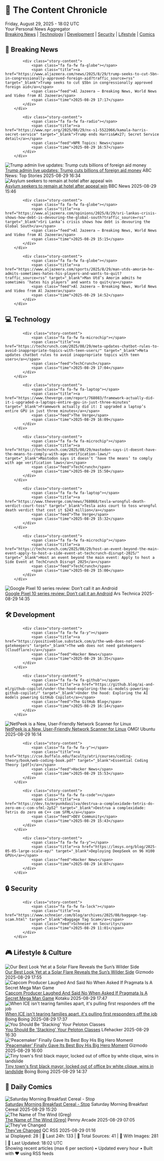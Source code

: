 <!-- Processing 54 RSS feeds at 2025-08-29 18:01:59 UTC -->
<!-- Processing: Saturday Morning Breakfast Cereal -->
<!-- Processing: Penny Arcade -->
<!-- Processing: Poorly Drawn Lines -->
<!-- Processing: Garfield -->
<!-- Processing: Dilbert -->
<!-- Processing: Questionable Content -->
<!-- Processing: Dinosaur Comics -->
<!-- Processing: BBC Breaking News -->
<!-- Processing: Al Jazeera Breaking News -->
<!-- Processing: Reuters Top News -->
<!-- Processing: Reuters World News -->
<!-- Processing: NBC News Breaking -->
<!-- Processing: Sky News World -->
<!-- Processing: TechCrunch -->
<!-- Processing: Slashdot -->
<!-- Processing: Hacker News -->
<!-- Processing: StackOverflow Blog -->
<!-- Processing: OMG! Ubuntu -->
<!-- Processing: Linux.com -->
<!-- Processing: Ubuntu Blog -->
<!-- Processing: GitHub Blog -->
<!-- Processing: Gizmodo -->
<!-- Processing: Kotaku -->
<!-- Processing: Boing Boing -->
<!-- Processing: Krebs on Security -->
<!-- Processing: Schneier on Security -->
<!-- Generated 9 new posts out of 26 feeds processed -->
<div class="newspaper-header">
    <h1 class="newspaper-title">📰 The Content Chronicle</h1>
    <div class="newspaper-date">Friday, August 29, 2025 - 18:02 UTC</div>
    <div class="newspaper-subtitle">Your Personal News Aggregator</div>
</div>

<div class="newspaper-nav">
    <a href="#breaking">Breaking News</a> |
    <a href="#tech">Technology</a> |
    <a href="#dev">Development</a> |
    <a href="#security">Security</a> |
    <a href="#lifestyle">Lifestyle</a> |
    <a href="#webcomics">Comics</a>
</div>

<div class="news-section breaking-news" id="breaking">
<h2 class="section-header">🚨 Breaking News</h2>
<div class="stories-container">
<div class="story">
            
            <div class="story-content">
                <span class="fa fa-fw fa-globe"></span>
                <span class="title"><a href="https://www.aljazeera.com/news/2025/8/29/trump-seeks-to-cut-5bn-in-congressionally-approved-foreign-aid?traffic_source=rss" target="_blank">Trump seeks to cut $5bn in congressionally approved foreign aid</a></span>
                <span class="feed">Al Jazeera – Breaking News, World News and Video from Al Jazeera</span>
                <span class="time">2025-08-29 17:17</span>
            </div>
        </div>
<div class="story">
            
            <div class="story-content">
                <span class="fa fa-fw fa-radio"></span>
                <span class="title"><a href="https://www.npr.org/2025/08/29/nx-s1-5522066/kamala-harris-secret-service" target="_blank">Trump ends Harris&#x27; Secret Service detail</a></span>
                <span class="feed">NPR Topics: News</span>
                <span class="time">2025-08-29 16:57</span>
            </div>
        </div>
<div class="story">
            <img src="https://s.abcnews.com/images/US/donald-trump-5-gty-gmh-250828_1756385399229_hpMain_4x3t_384.jpg" alt="Trump admin live updates: Trump cuts billions of foreign aid money" class="story-image" loading="lazy" onerror="this.style.display='none'">
            <div class="story-content">
                <span class="fa fa-fw fa-tv"></span>
                <span class="title"><a href="https://abcnews.go.com/Politics/live-updates/trump-admin-live-updates/?id=124929306" target="_blank">Trump admin live updates: Trump cuts billions of foreign aid money</a></span>
                <span class="feed">ABC News: Top Stories</span>
                <span class="time">2025-08-29 16:34</span>
            </div>
        </div>
<div class="story">
            <img src="https://ichef.bbci.co.uk/ace/standard/240/cpsprodpb/f846/live/00c15370-84cc-11f0-9a8e-b57ad0129150.jpg" alt="Asylum seekers to remain at hotel after appeal win" class="story-image" loading="lazy" onerror="this.style.display='none'">
            <div class="story-content">
                <span class="fa fa-fw fa-flag"></span>
                <span class="title"><a href="https://www.bbc.com/news/articles/c8e1zd98k9no?at_medium=RSS&at_campaign=rss" target="_blank">Asylum seekers to remain at hotel after appeal win</a></span>
                <span class="feed">BBC News</span>
                <span class="time">2025-08-29 15:46</span>
            </div>
        </div>
<div class="story">
            
            <div class="story-content">
                <span class="fa fa-fw fa-globe"></span>
                <span class="title"><a href="https://www.aljazeera.com/opinions/2025/8/29/sri-lankas-crisis-shows-how-debt-is-devouring-the-global-south?traffic_source=rss" target="_blank">Sri Lanka’s crisis shows how debt is devouring the Global South</a></span>
                <span class="feed">Al Jazeera – Breaking News, World News and Video from Al Jazeera</span>
                <span class="time">2025-08-29 15:15</span>
            </div>
        </div>
<div class="story">
            
            <div class="story-content">
                <span class="fa fa-fw fa-globe"></span>
                <span class="title"><a href="https://www.aljazeera.com/sports/2025/8/29/man-utds-amorim-he-admits-sometimes-hates-his-players-and-wants-to-quit?traffic_source=rss" target="_blank">Man Utd’s Amorim admits he sometimes ‘hates his players’ and wants to quit</a></span>
                <span class="feed">Al Jazeera – Breaking News, World News and Video from Al Jazeera</span>
                <span class="time">2025-08-29 14:52</span>
            </div>
        </div>
</div>
</div>
<div class="news-section tech-news" id="tech">
<h2 class="section-header">💻 Technology</h2>
<div class="stories-container">
<div class="story">
            
            <div class="story-content">
                <span class="fa fa-fw fa-microchip"></span>
                <span class="title"><a href="https://techcrunch.com/2025/08/29/meta-updates-chatbot-rules-to-avoid-inappropriate-topics-with-teen-users/" target="_blank">Meta updates chatbot rules to avoid inappropriate topics with teen users</a></span>
                <span class="feed">TechCrunch</span>
                <span class="time">2025-08-29 17:04</span>
            </div>
        </div>
<div class="story">
            
            <div class="story-content">
                <span class="fa fa-fw fa-laptop"></span>
                <span class="title"><a href="https://www.theverge.com/report/768083/framework-actually-did-it-i-upgraded-a-laptops-entire-gpu-in-just-three-minutes" target="_blank">Framework actually did it: I upgraded a laptop’s entire GPU in just three minutes</a></span>
                <span class="feed">The Verge</span>
                <span class="time">2025-08-29 16:09</span>
            </div>
        </div>
<div class="story">
            
            <div class="story-content">
                <span class="fa fa-fw fa-microchip"></span>
                <span class="title"><a href="https://techcrunch.com/2025/08/29/mastodon-says-it-doesnt-have-the-means-to-comply-with-age-verification-laws/" target="_blank">Mastodon says it doesn’t ‘have the means’ to comply with age verification laws</a></span>
                <span class="feed">TechCrunch</span>
                <span class="time">2025-08-29 15:50</span>
            </div>
        </div>
<div class="story">
            
            <div class="story-content">
                <span class="fa fa-fw fa-laptop"></span>
                <span class="title"><a href="https://www.theverge.com/news/768068/tesla-wrongful-death-verdict-court-toss" target="_blank">Tesla asks court to toss wrongful death verdict that cost it $243 million</a></span>
                <span class="feed">The Verge</span>
                <span class="time">2025-08-29 15:32</span>
            </div>
        </div>
<div class="story">
            
            <div class="story-content">
                <span class="fa fa-fw fa-microchip"></span>
                <span class="title"><a href="https://techcrunch.com/2025/08/29/host-an-event-beyond-the-main-event-apply-to-host-a-side-event-at-techcrunch-disrupt-2025/" target="_blank">Host an event beyond the main event: Apply to host a Side Event at TechCrunch Disrupt 2025</a></span>
                <span class="feed">TechCrunch</span>
                <span class="time">2025-08-29 15:00</span>
            </div>
        </div>
<div class="story">
            <img src="https://cdn.arstechnica.net/wp-content/uploads/2025/08/Google-Pixel-10-4-500x500.jpg" alt="Google Pixel 10 series review: Don’t call it an Android" class="story-image" loading="lazy" onerror="this.style.display='none'">
            <div class="story-content">
                <span class="fa fa-fw fa-cog"></span>
                <span class="title"><a href="https://arstechnica.com/gadgets/2025/08/google-pixel-10-series-review-dont-call-it-an-android/" target="_blank">Google Pixel 10 series review: Don’t call it an Android</a></span>
                <span class="feed">Ars Technica</span>
                <span class="time">2025-08-29 14:35</span>
            </div>
        </div>
</div>
</div>
<div class="news-section dev-news" id="dev">
<h2 class="section-header">🛠️ Development</h2>
<div class="stories-container">
<div class="story">
            
            <div class="story-content">
                <span class="fa fa-fw fa-y"></span>
                <span class="title"><a href="https://positiveblue.substack.com/p/the-web-does-not-need-gatekeepers" target="_blank">The web does not need gatekeepers (Cloudflare)</a></span>
                <span class="feed">Hacker News</span>
                <span class="time">2025-08-29 16:35</span>
            </div>
        </div>
<div class="story">
            
            <div class="story-content">
                <span class="fa fa-fw fa-github"></span>
                <span class="title"><a href="https://github.blog/ai-and-ml/github-copilot/under-the-hood-exploring-the-ai-models-powering-github-copilot/" target="_blank">Under the hood: Exploring the AI models powering GitHub Copilot</a></span>
                <span class="feed">The GitHub Blog</span>
                <span class="time">2025-08-29 16:14</span>
            </div>
        </div>
<div class="story">
            <img src="https://i0.wp.com/www.omgubuntu.co.uk/wp-content/uploads/2025/08/netpeek.jpg?resize=406%2C232&amp;ssl=1" alt="NetPeek is a New, User-Friendly Network Scanner for Linux" class="story-image" loading="lazy" onerror="this.style.display='none'">
            <div class="story-content">
                <span class="fa fa-fw fa-ubuntu"></span>
                <span class="title"><a href="https://www.omgubuntu.co.uk/2025/08/netpeek-linux-network-scanner-gui-alternative-nmap" target="_blank">NetPeek is a New, User-Friendly Network Scanner for Linux</a></span>
                <span class="feed">OMG! Ubuntu</span>
                <span class="time">2025-08-29 16:14</span>
            </div>
        </div>
<div class="story">
            
            <div class="story-content">
                <span class="fa fa-fw fa-y"></span>
                <span class="title"><a href="https://cse.buffalo.edu/faculty/atri/courses/coding-theory/book/web-coding-book.pdf" target="_blank">Essential Coding Theory [pdf]</a></span>
                <span class="feed">Hacker News</span>
                <span class="time">2025-08-29 15:53</span>
            </div>
        </div>
<div class="story">
            
            <div class="story-content">
                <span class="fa fa-fw fa-code"></span>
                <span class="title"><a href="https://dev.to/mrpunkdasilva/destrua-a-complexidade-tetris-do-zero-em-c-com-sfml-2p52" target="_blank">Destrua a complexidade: Tetris do zero em C++ com SFML</a></span>
                <span class="feed">DEV Community</span>
                <span class="time">2025-08-29 15:43</span>
            </div>
        </div>
<div class="story">
            
            <div class="story-content">
                <span class="fa fa-fw fa-y"></span>
                <span class="title"><a href="https://lmsys.org/blog/2025-05-05-large-scale-ep/" target="_blank">Deploying DeepSeek on 96 H100 GPUs</a></span>
                <span class="feed">Hacker News</span>
                <span class="time">2025-08-29 14:07</span>
            </div>
        </div>
</div>
</div>
<div class="news-section security-news" id="security">
<h2 class="section-header">🔒 Security</h2>
<div class="stories-container">
<div class="story">
            
            <div class="story-content">
                <span class="fa fa-fw fa-lock"></span>
                <span class="title"><a href="https://www.schneier.com/blog/archives/2025/08/baggage-tag-scam.html" target="_blank">Baggage Tag Scam</a></span>
                <span class="feed">Schneier on Security</span>
                <span class="time">2025-08-29 11:01</span>
            </div>
        </div>
</div>
</div>
<div class="news-section lifestyle-news" id="lifestyle">
<h2 class="section-header">🎮 Lifestyle & Culture</h2>
<div class="stories-container">
<div class="story">
            <img src="https://gizmodo.com/app/uploads/2025/08/inouye-solar-flare-250829-x-class-main.jpg" alt="Our Best Look Yet at a Solar Flare Reveals the Sun’s Wilder Side" class="story-image" loading="lazy" onerror="this.style.display='none'">
            <div class="story-content">
                <span class="fa fa-fw fa-computer"></span>
                <span class="title"><a href="https://gizmodo.com/our-best-look-yet-a-solar-flare-reveals-the-suns-wilder-side-2000650618" target="_blank">Our Best Look Yet at a Solar Flare Reveals the Sun’s Wilder Side</a></span>
                <span class="feed">Gizmodo</span>
                <span class="time">2025-08-29 17:55</span>
            </div>
        </div>
<div class="story">
            <img src="https://kotaku.com/app/uploads/2025/08/VS-YouTube-Pragmata-FirstContactTrailerPS5Games-151-1.jpg" alt="Capcom Producer Laughed And Said No When Asked If Pragmata Is A Secret Mega Man Game" class="story-image" loading="lazy" onerror="this.style.display='none'">
            <div class="story-content">
                <span class="fa fa-fw fa-gamepad"></span>
                <span class="title"><a href="https://kotaku.com/capcom-pragmata-mega-man-conspiracy-theory-debunked-2000621414" target="_blank">Capcom Producer Laughed And Said No When Asked If Pragmata Is A Secret Mega Man Game</a></span>
                <span class="feed">Kotaku</span>
                <span class="time">2025-08-29 17:47</span>
            </div>
        </div>
<div class="story">
            <img src="https://i0.wp.com/boingboing.net/wp-content/uploads/2025/08/shutterstock_2639942717-e1756488851256.jpg?fit=768%2C512&amp;quality=60&amp;ssl=1" alt="When ICE isn&#x27;t tearing families apart, it&#x27;s pulling first responders off the job" class="story-image" loading="lazy" onerror="this.style.display='none'">
            <div class="story-content">
                <span class="fa fa-fw fa-arrow-right"></span>
                <span class="title"><a href="https://boingboing.net/2025/08/29/when-ice-isnt-tearing-families-apart-its-pulling-first-responders-off-the-job.html" target="_blank">When ICE isn&#x27;t tearing families apart, it&#x27;s pulling first responders off the job</a></span>
                <span class="feed">Boing Boing</span>
                <span class="time">2025-08-29 17:37</span>
            </div>
        </div>
<div class="story">
            <img src="https://lifehacker.com/imagery/articles/01JVDDXB6Y9VRFRXJMA2XWDA2E/hero-image.png" alt="You Should Be &#x27;Stacking&#x27; Your Peloton Classes" class="story-image" loading="lazy" onerror="this.style.display='none'">
            <div class="story-content">
                <span class="fa fa-fw fa-life-ring"></span>
                <span class="title"><a href="https://lifehacker.com/health/how-to-stack-peloton-classes?utm_medium=RSS" target="_blank">You Should Be &#x27;Stacking&#x27; Your Peloton Classes</a></span>
                <span class="feed">Lifehacker</span>
                <span class="time">2025-08-29 16:30</span>
            </div>
        </div>
<div class="story">
            <img src="https://gizmodo.com/app/uploads/2025/08/Peacemaker-TV-Recap.jpg" alt="‘Peacemaker’ Finally Gave Its Best Boy His Big Hero Moment" class="story-image" loading="lazy" onerror="this.style.display='none'">
            <div class="story-content">
                <span class="fa fa-fw fa-computer"></span>
                <span class="title"><a href="https://gizmodo.com/peacemaker-finally-gave-its-best-boy-his-big-hero-moment-2000649159" target="_blank">‘Peacemaker’ Finally Gave Its Best Boy His Big Hero Moment</a></span>
                <span class="feed">Gizmodo</span>
                <span class="time">2025-08-29 16:00</span>
            </div>
        </div>
<div class="story">
            <img src="https://i0.wp.com/boingboing.net/wp-content/uploads/2025/08/Braxton-in-a-handout-photo.jpg?fit=1080%2C981&amp;quality=60&amp;ssl=1" alt="Tiny town&#x27;s first black mayor, locked out of office by white clique, wins in landslide" class="story-image" loading="lazy" onerror="this.style.display='none'">
            <div class="story-content">
                <span class="fa fa-fw fa-arrow-right"></span>
                <span class="title"><a href="https://boingboing.net/2025/08/29/alabama-towns-first-black-mayor-locked-out-of-town-hall-by-white-clique-wins-reelection.html" target="_blank">Tiny town&#x27;s first black mayor, locked out of office by white clique, wins in landslide</a></span>
                <span class="feed">Boing Boing</span>
                <span class="time">2025-08-29 14:37</span>
            </div>
        </div>
</div>
</div>
<div class="news-section webcomics-section" id="webcomics">
<h2 class="section-header">🎨 Daily Comics</h2>
<div class="stories-container">
<div class="story">
            <img src="https://www.smbc-comics.com/comics/1756237014-20250829.png" alt="Saturday Morning Breakfast Cereal - Stop" class="story-image" loading="lazy" onerror="this.style.display='none'">
            <div class="story-content">
                <span class="fa fa-fw fa-smile"></span>
                <span class="title"><a href="https://www.smbc-comics.com/comic/stop-3" target="_blank">Saturday Morning Breakfast Cereal - Stop</a></span>
                <span class="feed">Saturday Morning Breakfast Cereal</span>
                <span class="time">2025-08-29 15:20</span>
            </div>
        </div>
<div class="story">
            <img src="https://assets.penny-arcade.com/news/pax3.SbZkXH4P.png" alt="The Name of The Wind (Greg)" class="story-image" loading="lazy" onerror="this.style.display='none'">
            <div class="story-content">
                <span class="fa fa-fw fa-gamepad"></span>
                <span class="title"><a href="https://www.penny-arcade.com/news/post/2025/08/29/the-name-of-the-wind-greg" target="_blank">The Name of The Wind (Greg)</a></span>
                <span class="feed">Penny Arcade</span>
                <span class="time">2025-08-29 07:05</span>
            </div>
        </div>
<div class="story">
            <img src="http://www.questionablecontent.net/comics/5646.png" alt="They&#x27;ve Changed" class="story-image" loading="lazy" onerror="this.style.display='none'">
            <div class="story-content">
                <span class="fa fa-fw fa-music"></span>
                <span class="title"><a href="http://questionablecontent.net/view.php?comic=5646" target="_blank">They&#x27;ve Changed</a></span>
                <span class="feed">QC RSS</span>
                <span class="time">2025-08-29 01:16</span>
            </div>
        </div>
</div>
</div>

<div class="newspaper-footer">
    <div class="stats">
        📊 Displayed: 28 | 📅 Last 24h: 133 | 📡 Total Sources: 41 | 📸 With Images: 281 |
        🔄 Last Updated: 18:02 UTC
    </div>
    <div class="footer-note">
        Showing recent articles (max 6 per section) • Updated every hour • Built with ❤️ using RSS feeds
    </div>
</div>
